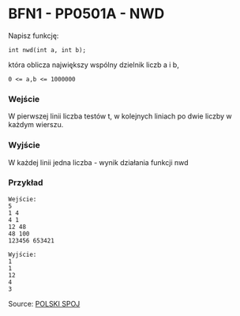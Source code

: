 # BFN1 - PP0501A - NWD

Napisz funkcję:
```
int nwd(int a, int b);
```
która oblicza największy wspólny dzielnik liczb a i b,
```
0 <= a,b <= 1000000
```
### Wejście

W pierwszej linii liczba testów t, w kolejnych liniach po dwie liczby w każdym wierszu.

### Wyjście

W każdej linii jedna liczba - wynik działania funkcji nwd

### Przykład

```
Wejście:
5
1 4
4 1
12 48
48 100
123456 653421

Wyjście:
1
1
12
4
3

```

Source: [POLSKI SPOJ](http://pl.spoj.com/)